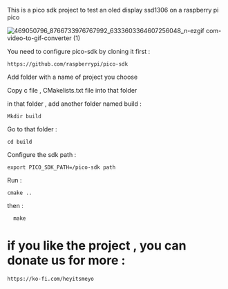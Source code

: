 This is a pico sdk project to test an oled display ssd1306 on a raspberry pi pico 


![469050796_8766733976767992_6333603364607256048_n-ezgif com-video-to-gif-converter (1)](https://github.com/user-attachments/assets/4c896042-1a5e-454c-ad64-9e5c5d804ca0)



You need to configure pico-sdk by cloning it first : 

    https://github.com/raspberrypi/pico-sdk

Add folder with a name of project you choose

Copy c file , CMakelists.txt file into that folder 

in that folder , add another folder named build : 

    Mkdir build 

Go to that folder :

    cd build 

Configure the sdk path : 

    export PICO_SDK_PATH=/pico-sdk path 

Run :

    cmake .. 

then : 

      make 

      


# if you like the project , you can donate us for more : 

    https://ko-fi.com/heyitsmeyo
